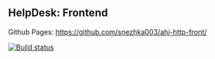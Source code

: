 ## HelpDesk: Frontend
Github Pages: https://github.com/snezhka003/ahj-http-front/

[![Build status](https://ci.appveyor.com/api/projects/status/aol34jdyapm3lc0y?svg=true)](https://ci.appveyor.com/project/snezhka003/ahj-http-front)

